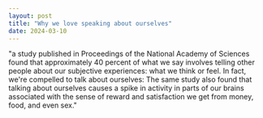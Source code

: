 ```yaml
---
layout: post
title: "Why we love speaking about ourselves"
date: 2024-03-10
---
```


"a study published in Proceedings of the National Academy of Sciences found that approximately 40 percent of what we say involves telling other people about our subjective experiences: what we think or feel. In fact, we're compelled to talk about ourselves: The same study also found that talking about ourselves causes a spike in activity in parts of our brains associated with the sense of reward and satisfaction we get from money, food, and even sex."
